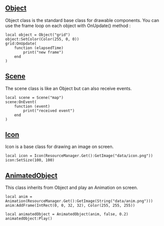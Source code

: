 ## [Object](http://code.google.com/p/sfengine/source/browse/trunk/include/Object.hpp) ##

Object class is the standard base class for drawable components.
You can use the frame loop on each object with OnUpdate() method :

```
local object = Object("grid")
object:SetColor(Color(255, 0, 0))
grid:OnUpdate(
    function (elapsedTime)
        print("new frame")
    end
)
```

## [Scene](http://code.google.com/p/sfengine/source/browse/trunk/include/Scene.hpp) ##

The scene class is like an Object but can also receive events.
```
local scene = Scene("map")
scene:OnEvent(
    function (event)
        print("received event")
    end
)
```

## [Icon](http://code.google.com/p/sfengine/source/browse/trunk/include/Icon.hpp) ##

Icon is a base class for drawing an image on screen.
```
local icon = Icon(ResourceManager.Get():GetImage("data/icon.png"))
icon:SetSize(100, 100)
```

## [AnimatedObject](http://code.google.com/p/sfengine/source/browse/trunk/include/AnimatedObject.hpp) ##

This class inherits from Object and play an Animation on screen.

```
local anim = Animation(ResourceManager.Get():GetImage(String("data/anim.png")))
anim:AddFrame(IntRect(0, 0, 32, 32), Color(255, 255, 255))

local animatedObject = AnimatedObject(anim, false, 0.2)
animatedObject:Play()
```